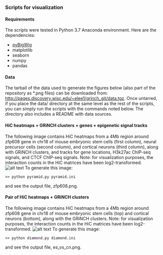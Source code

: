 ### Scripts for visualization

#### Requirements
The scripts were tested in Python 3.7 Anaconda environment. Here are the dependencies:
* [pyBigWig](https://github.com/deeptools/pyBigWig)
* matplotlib
* seaborn
* numpy
* pandas

#### Data
The tarball of the data used to generate the figures below (also part of the repository as *.png files) can be downloaded from: <http://pages.discovery.wisc.edu/~elee1/grinch_git/data.tgz>. Once untarred, if you place the data/ directory at the same level as the rest of the scripts, you can simply run the scripts with the commands noted below. The directory also includes a README with data sources.

#### HiC heatmaps + GRiNCH clusters + genes + epigenetic signal tracks

The following image contains HiC heatmaps from a 4Mb region around zfp608 gene in chr18 of mouse embryonic stem cells (first column), neural precursor cells (second column), and cortical neurons (third column), along with GRiNCH clusters, and tracks for gene locations, H3k27ac ChIP-seq signals, and CTCF ChIP-seq signals. Note: for visualization purposes, the interaction counts in the HiC matrices have been log2-transformed.
![alt text](http://pages.discovery.wisc.edu/~elee1/grinch_git/zfp608.png "HiC heatmaps from a 4Mb region around zfp608 gene in chr18 of mouse embryonic stem cells, neural precursor cells, and cortical neurons, along with GRiNCH clusters, and tracks for gene locations, H3k27ac ChIP-seq signals, and CTCF ChIP-seq signals.")
To generate this image:
```
>> python pyramid.py pyramid.ini
```
and see the output file, zfp608.png.

#### Pair of HiC heatmaps + GRiNCH clusters

The following image contains HiC heatmaps from a 4Mb region around zfp608 gene in chr18 of mouse embryonic stem cells (top) and cortical neurons (bottom), along with the GRiNCH clusters. Note: for visualization purposes, the interaction counts in the HiC matrices have been log2-transformed.
![alt text](http://pages.discovery.wisc.edu/~elee1/grinch_git/es_vs_cn.png "HiC heatmaps from a 4Mb region around zfp608 gene in chr18 of mouse embryonic stem cells and cortical neurons, along with GRiNCH clusters.")
To generate this image:
```
>> python diamond.py diamond.ini
```
and see the output file, es_vs_cn.png.
